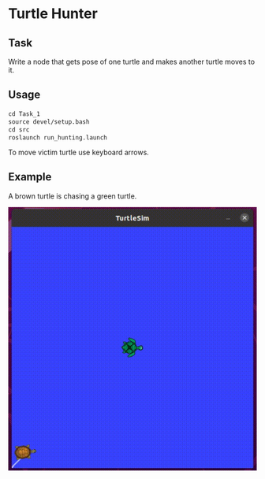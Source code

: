 # Turtle Hunter

## Task

Write a node that gets pose of one turtle and makes another turtle moves to it.


## Usage

```shell
cd Task_1
source devel/setup.bash
cd src
roslaunch run_hunting.launch
```

To move victim turtle use keyboard arrows.

## Example

A brown turtle is chasing a green turtle.

![](data/hunting.gif)